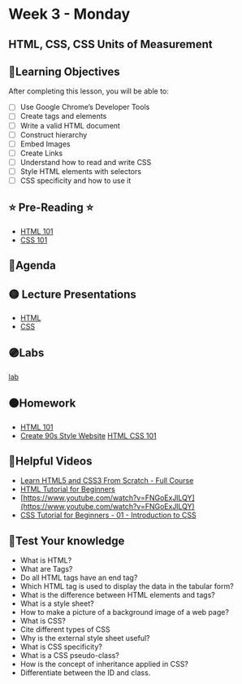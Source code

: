 # Week 3 - Monday

## HTML, CSS, CSS Units of Measurement

## 📍Learning Objectives
After completing this lesson, you will be able to:

- [ ] Use Google Chrome’s Developer Tools
- [ ] Create tags and elements
- [ ] Write a valid HTML document
- [ ] Construct hierarchy
- [ ] Embed Images
- [ ] Create Links
- [ ] Understand how to read and write CSS
- [ ] Style HTML elements with selectors
- [ ] CSS specificity and how to use it

## ⭐️ Pre-Reading ⭐️
- [HTML 101](https://digitalcrafts.instructure.com/courses/189/pages/reading-html-101?module_item_id=23110)
- [CSS 101](https://digitalcrafts.instructure.com/courses/189/pages/reading-css-101?module_item_id=23126)

## 📍Agenda

## 🟡 Lecture Presentations

<!-- - [CSS Measurement Units](https://app.schoology.com/page/1643095901) -->
- [HTML](https://dc-houston.herokuapp.com/p2/HTMLCSS/HTML.html#1)
- [CSS](https://dc-houston.herokuapp.com/p2/HTMLCSS/CSS.html#1)
<!-- - [CSS Measurement Units](https://app.schoology.com/page/1643095901) -->

## 🟣Labs 

[lab](https://github.com/veros-labs/lab-fe-html-css)

## 🟠Homework

- [HTML 101](https://digitalcrafts.instructure.com/courses/189/pages/html-101?module_item_id=23115)
- [Create 90s Style Website](https://digitalcrafts.instructure.com/courses/189/assignments/4601?module_item_id=23134)
[HTML CSS 101](./homework)

## 🔵Helpful Videos
- [Learn HTML5 and CSS3 From Scratch - Full Course](https://www.youtube.com/watch?v=mU6anWqZJcc)
- [HTML Tutorial for Beginners](https://www.youtube.com/watch?v=RjHflb-QgVc)
- [https://www.youtube.com/watch?v=FNGoExJlLQY](https://www.youtube.com/watch?v=FNGoExJlLQY)
- [CSS Tutorial for Beginners - 01 - Introduction to CSS](https://www.youtube.com/watch?v=qKoajPPWpmo)

<!-- ## ✔️Todo Checklist
- [ ] -->

<!-- ## 🔶Vocabulary -->

## 🔷Test Your knowledge
- What is HTML?
- What are Tags?
- Do all HTML tags have an end tag?
- Which HTML tag is used to display the data in the tabular form?
- What is the difference between HTML elements and tags?
- What is a style sheet?
- How to make a picture of a background image of a web page?
- What is CSS?
- Cite different types of CSS
- Why is the external style sheet useful?
- What is CSS specificity?
- What is a CSS pseudo-class?
- How is the concept of inheritance applied in CSS?
- Differentiate between the ID and class.
<!-- ## Resources 
- []() -->



